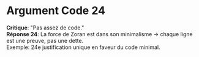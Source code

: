 # Argument Code 24
**Critique**: "Pas assez de code."  
**Réponse 24**: La force de Zoran est dans son minimalisme → chaque ligne est une preuve, pas une dette.  
Exemple: 24e justification unique en faveur du code minimal.
